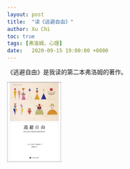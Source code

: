 ```yaml
---
layout: post
title:  "读《逃避自由》"
author: Xu Chi
toc: true
tags: [弗洛姆，心理]
date:   2020-09-15 19:00:00 +0800
---
```


《逃避自由》是我读的第二本弗洛姆的著作。

<img src="/img/escape_from_freedom/cover.jpg" width="25%"/>